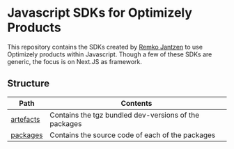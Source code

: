 # Javascript SDKs for Optimizely Products
This repository contains the SDKs created by [Remko Jantzen](https://github.com/remkoj) to use Optimizely products within Javascript. Though a few of these SDKs are generic, the focus is on Next.JS as framework.

## Structure
| Path | Contents |
| --- | --- |
| [artefacts](./artefacts/) | Contains the tgz bundled dev-versions of the packages |
| [packages](./packages/) | Contains the source code of each of the packages |